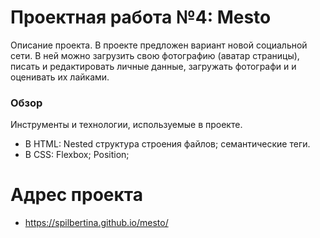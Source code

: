 # Проектная работа №4: Mesto
Описание проекта.
В проекте предложен вариант новой социальной сети. В ней можно загрузить свою фотографию (аватар страницы), писать и редактировать личные данные, загружать фотографи и и оценивать их лайками. 
### Обзор
Инструменты и технологии, используемые в проекте.
* В HTML:
Nested структура строения файлов;
cемантические теги.
* В CSS:
Flexbox;
Position;

# Адрес проекта

* https://spilbertina.github.io/mesto/

